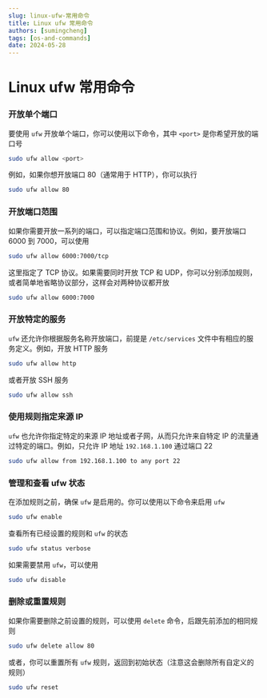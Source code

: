 ```yaml
---
slug: linux-ufw-常用命令
title: Linux ufw 常用命令
authors: [sumingcheng]
tags: [os-and-commands]
date: 2024-05-28
---
```


# Linux ufw 常用命令

### 开放单个端口

要使用 `ufw` 开放单个端口，你可以使用以下命令，其中 `<port>` 是你希望开放的端口号

```bash
sudo ufw allow <port>
```

例如，如果你想开放端口 80（通常用于 HTTP），你可以执行

```bash
sudo ufw allow 80
```

### 开放端口范围

如果你需要开放一系列的端口，可以指定端口范围和协议。例如，要开放端口 6000 到 7000，可以使用

```bash
sudo ufw allow 6000:7000/tcp
```

这里指定了 TCP 协议。如果需要同时开放 TCP 和 UDP，你可以分别添加规则，或者简单地省略协议部分，这样会对两种协议都开放

```bash
sudo ufw allow 6000:7000
```

### 开放特定的服务

`ufw` 还允许你根据服务名称开放端口，前提是 `/etc/services` 文件中有相应的服务定义。例如，开放 HTTP 服务

```bash
sudo ufw allow http
```

或者开放 SSH 服务

```bash
sudo ufw allow ssh
```

### 使用规则指定来源 IP

`ufw` 也允许你指定特定的来源 IP 地址或者子网，从而只允许来自特定 IP 的流量通过特定的端口。例如，只允许 IP 地址 `192.168.1.100` 通过端口 22

```bash
sudo ufw allow from 192.168.1.100 to any port 22
```

### 管理和查看 ufw 状态

在添加规则之前，确保 `ufw` 是启用的。你可以使用以下命令来启用 `ufw`

```bash
sudo ufw enable
```

查看所有已经设置的规则和 `ufw` 的状态

```bash
sudo ufw status verbose
```

如果需要禁用 `ufw`，可以使用

```bash
sudo ufw disable
```

### 删除或重置规则

如果你需要删除之前设置的规则，可以使用 `delete` 命令，后跟先前添加的相同规则

```bash
sudo ufw delete allow 80
```

或者，你可以重置所有 `ufw` 规则，返回到初始状态（注意这会删除所有自定义的规则）

```bash
sudo ufw reset
```
